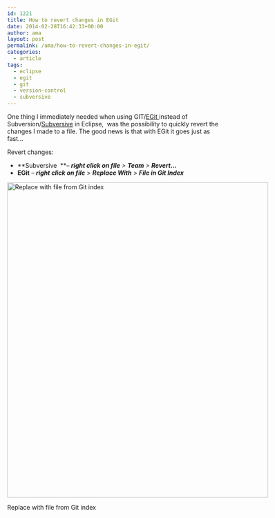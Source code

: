 ```yaml
---
id: 1221
title: How to revert changes in EGit
date: 2014-02-28T16:42:33+00:00
author: ama
layout: post
permalink: /ama/how-to-revert-changes-in-egit/
categories:
  - article
tags:
  - eclipse
  - egit
  - git
  - version-control
  - subversive
---
```

One thing I immediately needed when using GIT/<a title="EGit" href="https://www.eclipse.org/egit/" target="_blank">EGit </a>instead of Subversion/<a title="https://www.eclipse.org/subversive/" href="https://www.eclipse.org/subversive/" target="_blank">Subversive</a> in Eclipse,  was the possibility to quickly revert the changes I made to a file. The good news is that with EGit it goes just as fast&#8230;

Revert changes:

  * **Subversive  **&#8211; _**right click on file** > **Team** > **Revert&#8230;**_
  * **EGit** &#8211; _**right click on file**_ > _**Replace With**_ > _**File in Git Index**_

<div id="attachment_1222" style="width: 614px" class="wp-caption alignnone">
  <a href="{{site.url}}/wp-content/uploads/2014/02/Replace-with-file-from-Git.png"><img class="size-large wp-image-1222" alt="Replace with file from Git index" src="{{site.url}}/wp-content/uploads/2014/02/Replace-with-file-from-Git-847x1024.png" width="604" height="730" srcset="{{site.url}}/wp-content/uploads/2014/02/Replace-with-file-from-Git-847x1024.png 847w, {{site.url}}/wp-content/uploads/2014/02/Replace-with-file-from-Git-248x300.png 248w, {{site.url}}/wp-content/uploads/2014/02/Replace-with-file-from-Git.png 976w" sizes="(max-width: 604px) 100vw, 604px" /></a>

  <p class="wp-caption-text">
    Replace with file from Git index
  </p>
</div>
